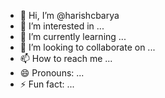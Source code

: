 - 👋 Hi, I’m @harishcbarya
- 👀 I’m interested in ...
- 🌱 I’m currently learning ...
- 💞️ I’m looking to collaborate on ...
- 📫 How to reach me ...
- 😄 Pronouns: ...
- ⚡ Fun fact: ...

<!---
harishcbarya/harishcbarya is a ✨ special ✨ repository because its `README.md` (this file) appears on your GitHub profile.
You can click the Preview link to take a look at your changes.
--->
